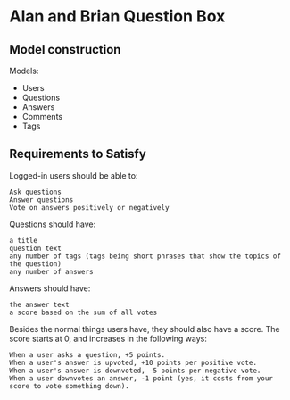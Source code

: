 # Alan and Brian Question Box

## Model construction

Models:

* Users
* Questions
* Answers
* Comments
* Tags

## Requirements to Satisfy

Logged-in users should be able to:

    Ask questions
    Answer questions
    Vote on answers positively or negatively

Questions should have:

    a title
    question text
    any number of tags (tags being short phrases that show the topics of the question)
    any number of answers

Answers should have:

    the answer text
    a score based on the sum of all votes

Besides the normal things users have, they should also have a score. The score starts at 0, and increases in the following ways:

    When a user asks a question, +5 points.
    When a user's answer is upvoted, +10 points per positive vote.
    When a user's answer is downvoted, -5 points per negative vote.
    When a user downvotes an answer, -1 point (yes, it costs from your score to vote something down).
